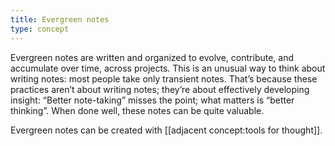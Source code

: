 ```yaml
---
title: Evergreen notes
type: concept
---
```


Evergreen notes are written and organized to evolve, contribute, and accumulate over time, across projects. This is an unusual way to think about writing notes: most people take only transient notes. That’s because these practices aren’t about writing notes; they’re about effectively developing insight: “Better note-taking” misses the point; what matters is “better thinking”. When done well, these notes can be quite valuable.

Evergreen notes can be created with [[adjacent concept:tools for thought]].